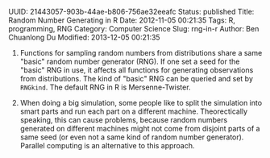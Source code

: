 UUID: 21443057-903b-44ae-b806-756ae32eeafc
Status: published
Title: Random Number Generating in R
Date: 2012-11-05 00:21:35
Tags: R, programming, RNG
Category: Computer Science
Slug: rng-in-r
Author: Ben Chuanlong Du
Modified: 2013-12-05 00:21:35

1. Functions for sampling random numbers from distributions 
    share a same "basic" random number generator (RNG). 
    If one set a seed for the "basic" RNG in use, 
    it affects all functions for generating observations from distributions. 
    The kind of "basic" RNG can be queried and set by `RNGkind`. 
    The default RNG in R is Mersenne-Twister.

2. When doing a big simulation, 
    some people like to split the simulation into smart parts 
    and run each part on a different machine. 
    Theorectically speaking, 
    this can cause problems, 
    because random numbers generated on different machines might not come 
    from disjoint parts of a same seed 
    (or even not a same kind of random number generator). 
    Parallel computing is an alternative to this approach.
